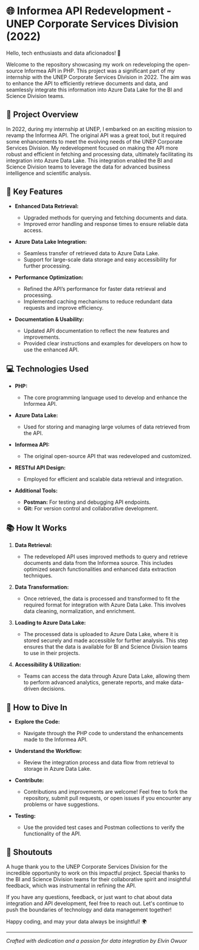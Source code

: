 # 🌐 Informea API Redevelopment - UNEP Corporate Services Division (2022)

Hello, tech enthusiasts and data aficionados! 🚀

Welcome to the repository showcasing my work on redeveloping the open-source Informea API in PHP. This project was a significant part of my internship with the UNEP Corporate Services Division in 2022. The aim was to enhance the API to efficiently retrieve documents and data, and seamlessly integrate this information into Azure Data Lake for the BI and Science Division teams. 

## 🌟 Project Overview

In 2022, during my internship at UNEP, I embarked on an exciting mission to revamp the Informea API. The original API was a great tool, but it required some enhancements to meet the evolving needs of the UNEP Corporate Services Division. My redevelopment focused on making the API more robust and efficient in fetching and processing data, ultimately facilitating its integration into Azure Data Lake. This integration enabled the BI and Science Division teams to leverage the data for advanced business intelligence and scientific analysis.

## 🔧 Key Features

- **Enhanced Data Retrieval:** 
  - Upgraded methods for querying and fetching documents and data.
  - Improved error handling and response times to ensure reliable data access.
  
- **Azure Data Lake Integration:**
  - Seamless transfer of retrieved data to Azure Data Lake.
  - Support for large-scale data storage and easy accessibility for further processing.

- **Performance Optimization:**
  - Refined the API’s performance for faster data retrieval and processing.
  - Implemented caching mechanisms to reduce redundant data requests and improve efficiency.

- **Documentation & Usability:**
  - Updated API documentation to reflect the new features and improvements.
  - Provided clear instructions and examples for developers on how to use the enhanced API.

## 💻 Technologies Used

- **PHP:** 
  - The core programming language used to develop and enhance the Informea API.
  
- **Azure Data Lake:**
  - Used for storing and managing large volumes of data retrieved from the API.
  
- **Informea API:**
  - The original open-source API that was redeveloped and customized.
  
- **RESTful API Design:**
  - Employed for efficient and scalable data retrieval and integration.

- **Additional Tools:**
  - **Postman:** For testing and debugging API endpoints.
  - **Git:** For version control and collaborative development.

## 📚 How It Works

1. **Data Retrieval:**
   - The redeveloped API uses improved methods to query and retrieve documents and data from the Informea source. This includes optimized search functionalities and enhanced data extraction techniques.

2. **Data Transformation:**
   - Once retrieved, the data is processed and transformed to fit the required format for integration with Azure Data Lake. This involves data cleaning, normalization, and enrichment.

3. **Loading to Azure Data Lake:**
   - The processed data is uploaded to Azure Data Lake, where it is stored securely and made accessible for further analysis. This step ensures that the data is available for BI and Science Division teams to use in their projects.

4. **Accessibility & Utilization:**
   - Teams can access the data through Azure Data Lake, allowing them to perform advanced analytics, generate reports, and make data-driven decisions.

## 🚀 How to Dive In

- **Explore the Code:**
  - Navigate through the PHP code to understand the enhancements made to the Informea API.
  
- **Understand the Workflow:**
  - Review the integration process and data flow from retrieval to storage in Azure Data Lake.

- **Contribute:**
  - Contributions and improvements are welcome! Feel free to fork the repository, submit pull requests, or open issues if you encounter any problems or have suggestions.

- **Testing:**
  - Use the provided test cases and Postman collections to verify the functionality of the API.

## 🙏 Shoutouts

A huge thank you to the UNEP Corporate Services Division for the incredible opportunity to work on this impactful project. Special thanks to the BI and Science Division teams for their collaborative spirit and insightful feedback, which was instrumental in refining the API.

If you have any questions, feedback, or just want to chat about data integration and API development, feel free to reach out. Let's continue to push the boundaries of technology and data management together!

Happy coding, and may your data always be insightful! 🌍

---

*Crafted with dedication and a passion for data integration by Elvin Owuor*

